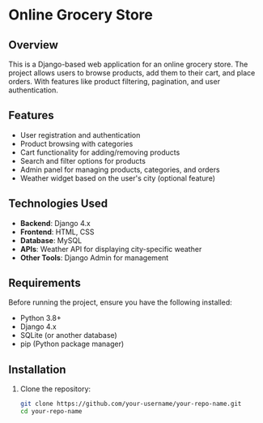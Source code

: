 # Online Grocery Store

## Overview
This is a Django-based web application for an online grocery store. The project allows users to browse products, add them to their cart, and place orders. With features like product filtering, pagination, and user authentication.

## Features
- User registration and authentication
- Product browsing with categories
- Cart functionality for adding/removing products
- Search and filter options for products
- Admin panel for managing products, categories, and orders
- Weather widget based on the user's city (optional feature)

## Technologies Used
- **Backend**: Django 4.x
- **Frontend**: HTML, CSS
- **Database**: MySQL
- **APIs**: Weather API for displaying city-specific weather
- **Other Tools**: Django Admin for management

## Requirements
Before running the project, ensure you have the following installed:
- Python 3.8+
- Django 4.x
- SQLite (or another database)
- pip (Python package manager)

## Installation
1. Clone the repository:
   ```bash
   git clone https://github.com/your-username/your-repo-name.git
   cd your-repo-name
